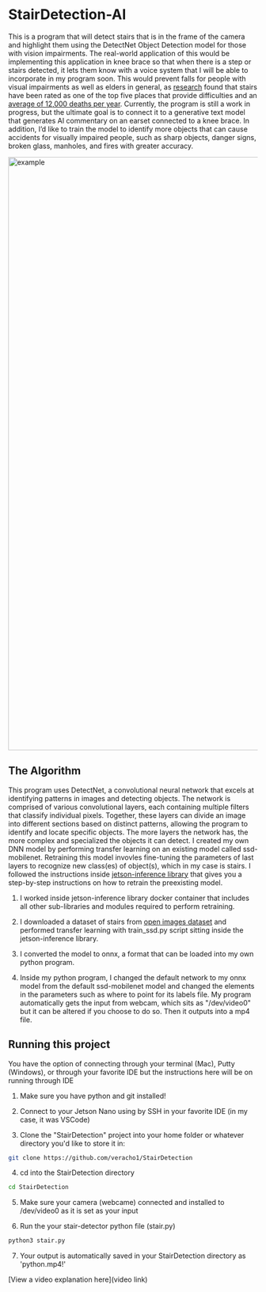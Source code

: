 # StairDetection-AI

This is a program that will detect stairs that is in the frame of the camera and highlight them using the DetectNet Object Detection model for those with vision impairments. The real-world application of this would be implementing this application in knee brace so that when there is a step or stairs detected, it lets them know with a voice system that I will be able to incorporate in my program soon. This would prevent falls for people with visual impairments as well as elders in general, as [research](https://www.ncbi.nlm.nih.gov/pmc/articles/PMC4636376/) found that stairs have been rated as one of the top five places that provide difficulties and an [average of 12,000 deaths per year](https://sobolaw.com/common-injuries-from-falling-down-stairs/#:~:text=According%20to%20this%20study%2C%20falls,of%2012%2C000%20deaths%20per%20year). Currently, the program is still a work in progress, but the ultimate goal is to connect it to a generative text model that generates AI commentary on an earset connected to a knee brace. In addition, I’d like to train the model to identify more objects that can cause accidents for visually impaired people, such as sharp objects, danger signs, broken glass, manholes, and fires with greater accuracy.

<img width="1199" alt="example" src="https://github.com/veracho1/StairDetection-AI/assets/137355484/55fd7a87-d046-4fda-9821-3b7d81f8a568">



## The Algorithm

This program uses DetectNet, a convolutional neural network that excels at identifying patterns in images and detecting objects. The network is comprised of various convolutional layers, each containing multiple filters that classify individual pixels. Together, these layers can divide an image into different sections based on distinct patterns, allowing the program to identify and locate specific objects. The more layers the network has, the more complex and specialized the objects it can detect. I created my own DNN model by performing transfer learning on an existing model called ssd-mobilenet. Retraining this model invovles fine-tuning the parameters of last layers to recognize new class(es) of object(s), which in my case is stairs. I followed the instructions inside [jetson-inference library](https://github.com/dusty-nv/jetson-inference/blob/master/docs/pytorch-ssd.md) that gives you a step-by-step instructions on how to retrain the preexisting model.
1. I worked inside jetson-inference library docker container that includes all other sub-libraries and modules required to perform retraining.
2. I downloaded a dataset of stairs from [open images dataset](https://storage.googleapis.com/openimages/web/visualizer/index.html?set=train&type=detection&c=%2Fm%2F0fp6w) and performed transfer learning with train_ssd.py script sitting inside the jetson-inference library.
3. I converted the model to onnx, a format that can be loaded into my own python program.

4. Inside my python program, I changed the default network to my onnx model from the default ssd-mobilenet model and changed the elements in the parameters such as where to point for its labels file. My program automatically gets the input from webcam, which sits as "/dev/video0" but it can be altered if you choose to do so. Then it outputs into a mp4 file. 

## Running this project

You have the option of connecting through your terminal (Mac), Putty (Windows), or through your favorite IDE but the instructions here will be on running through IDE

1. Make sure you have python and git installed!

2. Connect to your Jetson Nano using by SSH in your favorite IDE (in my case, it was VSCode)

3. Clone the "StairDetection" project into your home folder or whatever directory you'd like to store it in:

```bash
git clone https://github.com/veracho1/StairDetection
```
4. cd into the StairDetection directory

```bash
cd StairDetection
```
5. Make sure your camera (webcame) connected and installed to /dev/video0 as it is set as your input
  
6. Run the your stair-detector python file (stair.py)

```bash
python3 stair.py
```

7. Your output is automatically saved in your StairDetection directory as 'python.mp4!'

[View a video explanation here](video link)
